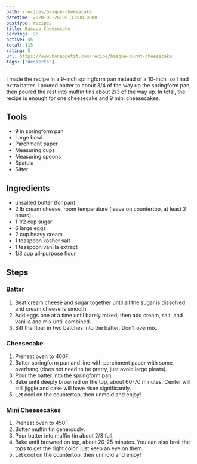 ```yaml
---
path: /recipes/basque-cheesecake
datetime: 2020-05-26T08:33:00.0000
posttype: recipes
title: Basque Cheesecake
servings: 25
active: 45
total: 115
rating: 5
url: https://www.bonappetit.com/recipe/basque-burnt-cheesecake
tags: ["desserts"]
---
```


I made the recipe in a 9-inch springform pan instead of a 10-inch, so I had extra batter. I poured batter to about 3/4 of the way up the springform pan, then poured the rest into muffin tins about 2/3 of the way up. In total, the recipe is enough for one cheesecake and 9 mini cheesecakes.

## Tools

* 9 in springform pan
* Large bowl
* Parchment paper
* Measuring cups
* Measuring spoons
* Spatula
* Sifter

## Ingredients

* unsalted butter (for pan)
* 2 lb cream cheese, room temperature (leave on countertop, at least 2 hours)
* 1 1/2 cup sugar
* 6 large eggs
* 2 cup heavy cream
* 1 teaspoon kosher salt
* 1 teaspoon vanilla extract
* 1/3 cup all-purpose flour

## Steps

### Batter

1. Beat cream cheese and sugar together until all the sugar is dissolved and cream cheese is smooth.
1. Add eggs one at a time until barely mixed, then add cream, salt, and vanilla and mix until combined.
1. Sift the flour in two batches into the batter. Don't overmix.

### Cheesecake

1. Preheat oven to 400F.
1. Butter springform pan and line with parchment paper with some overhang (does not need to be pretty, just avoid large pleats).
1. Pour the batter into the springform pan.
1. Bake until deeply browned on the top, about 60-70 minutes. Center will still  jiggle and cake will have risen significantly.
1. Let cool on the countertop, then unmold and enjoy!

### Mini Cheesecakes

1. Preheat oven to 450F.
1. Butter muffin tin generously.
1. Pour batter into muffin tin about 2/3 full.
1. Bake until browned on top, about 20-25 minutes. You can also broil the tops to get the right color, just keep an eye on them.
1. Let cool on the countertop, then unmold and enjoy!
